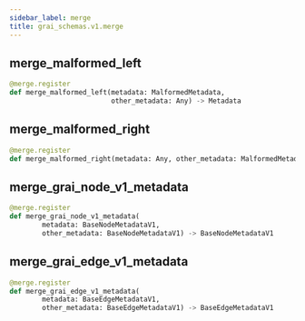 ```yaml
---
sidebar_label: merge
title: grai_schemas.v1.merge
---
```


## merge\_malformed\_left

```python
@merge.register
def merge_malformed_left(metadata: MalformedMetadata,
                         other_metadata: Any) -> Metadata
```



## merge\_malformed\_right

```python
@merge.register
def merge_malformed_right(metadata: Any, other_metadata: MalformedMetadata)
```



## merge\_grai\_node\_v1\_metadata

```python
@merge.register
def merge_grai_node_v1_metadata(
        metadata: BaseNodeMetadataV1,
        other_metadata: BaseNodeMetadataV1) -> BaseNodeMetadataV1
```



## merge\_grai\_edge\_v1\_metadata

```python
@merge.register
def merge_grai_edge_v1_metadata(
        metadata: BaseEdgeMetadataV1,
        other_metadata: BaseEdgeMetadataV1) -> BaseEdgeMetadataV1
```
